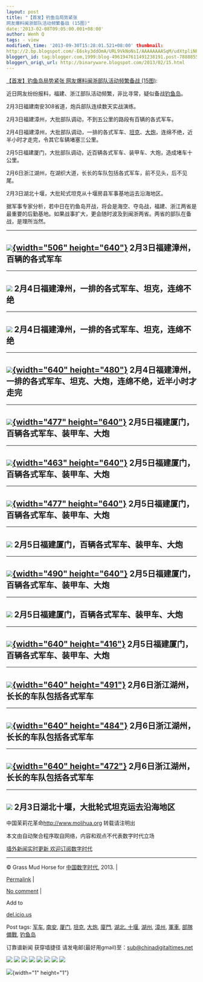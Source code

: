 ```yaml
--- 
layout: post 
title: "【首发】钓鱼岛局势紧张
网友爆料闽浙部队活动频繁备战 (15图)" 
date:'2013-02-08T09:05:00.001+08:00' 
author: Wenh Q
tags: - view
modified\_time: '2013-09-30T15:28:01.521+08:00' thumbnail:
http://2.bp.blogspot.com/-E6sky3ddOmA/URL9VkNoNsI/AAAAAAAASqM/udXtpliNFBk/s72-c/1.jpg
blogger\_id: tag:blogger.com,1999:blog-4961947611491238191.post-7888855709558045977
blogger\_orig\_url: http://binaryware.blogspot.com/2013/02/15.html
---
```

[【首发】钓鱼岛局势紧张 网友爆料闽浙部队活动频繁备战
(15图)](http://feedproxy.google.com/~r/chinagfwblog/~3/HqskPuRwvCI/):

[](http://www.blogger.com/blog-this.g)



<div>

近日网友纷纷报料，福建、浙江部队活动频繁，非比寻常，疑似备战[钓鱼岛](https://meilizhongguo.biz/chinese/tag/%e9%92%93%e9%b1%bc%e5%b2%9b/?category=10466 "标签 钓鱼岛 下的日志")。

</div>

<div>

</div>

<div>

2<span lang="EN-US">月</span>3<span
lang="EN-US">日福建南安</span>308<span
lang="EN-US">省道，炮兵部队连续数天实战演练。</span>

</div>

<div>

</div>

<div>

2<span lang="EN-US">月</span>3<span
lang="EN-US">日福建漳州，大批部队调动，不到五公里的路段有百辆的各式军车。</span>  

</div>

<div>

</div>

<div>

2<span lang="EN-US">月</span>4<span
lang="EN-US">日福建漳州，大批部队调动，一排的各式军车、[坦克](https://meilizhongguo.biz/chinese/tag/%e5%9d%a6%e5%85%8b/?category=10466 "标签 坦克 下的日志")、[大炮](https://meilizhongguo.biz/chinese/tag/%e5%a4%a7%e7%82%ae/?category=10466 "标签 大炮 下的日志")，连绵不绝，近半小时才走完，令其它车辆堵塞三公里。</span>

</div>

<div>

</div>

<div>

2<span lang="EN-US">月</span>5<span
lang="EN-US">日福建厦门，大批部队调动，近百辆各式军车、装甲车、大炮，造成堵车十公里。</span>

</div>

<div>

</div>

<div>

2<span lang="EN-US">月</span>6<span
lang="EN-US">日浙江湖州，在湖织大道，长长的车队包括各式军车，前不见头，后不见尾。</span>

</div>

<div>

</div>

<div>

2<span lang="EN-US">月</span>3<span lang="EN-US">日</span><span
lang="EN-US">湖北十堰，大批轮式坦克从十堰房县军事基地运去沿海地区。</span> 

</div>

<div>

</div>

<div>

<span
lang="EN-US">据军事专家分析，若中日在钓鱼岛开战，将会是海空、夺岛战，福建、浙江两省是最重要的后勤基地。如果战事扩大，更会随时波及到闽浙两省。两省的部队在备战，是理所当然。</span>

</div>

<div>

<div>

<span lang="EN-US">

</span>

</div>

</div>

  --------------------------------------------------------------------------------------------------------------------------------------------------------------------------------------------------------------
  [![](http://2.bp.blogspot.com/-E6sky3ddOmA/URL9VkNoNsI/AAAAAAAASqM/udXtpliNFBk/s640/1.jpg){width="506" height="640"}](http://2.bp.blogspot.com/-E6sky3ddOmA/URL9VkNoNsI/AAAAAAAASqM/udXtpliNFBk/s1600/1.jpg)
  2<span lang="EN-US">月</span>3<span lang="EN-US">日福建漳州，百辆的各式军车</span>
  --------------------------------------------------------------------------------------------------------------------------------------------------------------------------------------------------------------

  -------------------------------------------------------------------------------------------------------------------------------------------------------------------------------------
  [![](http://2.bp.blogspot.com/-c8JL8ZkecHs/URL9V4l-h_I/AAAAAAAASqQ/BfnwI1CVCqk/s1600/2.jpg)](http://2.bp.blogspot.com/-c8JL8ZkecHs/URL9V4l-h_I/AAAAAAAASqQ/BfnwI1CVCqk/s1600/2.jpg)
  2<span lang="EN-US">月</span>4<span lang="EN-US">日福建漳州，一排的各式军车、坦克，连绵不绝</span>
  -------------------------------------------------------------------------------------------------------------------------------------------------------------------------------------

  -------------------------------------------------------------------------------------------------------------------------------------------------------------------------------------
  [![](http://4.bp.blogspot.com/-bQgrj0mMPmk/URL9XnI2reI/AAAAAAAASqc/RAa6oK1vt2k/s1600/3.jpg)](http://4.bp.blogspot.com/-bQgrj0mMPmk/URL9XnI2reI/AAAAAAAASqc/RAa6oK1vt2k/s1600/3.jpg)
  2<span lang="EN-US">月</span>4<span lang="EN-US">日福建漳州，一排的各式军车、坦克，连绵不绝</span>
  -------------------------------------------------------------------------------------------------------------------------------------------------------------------------------------



<div>

</div>

  --------------------------------------------------------------------------------------------------------------------------------------------------------------------------------------------------------------
  [![](http://3.bp.blogspot.com/-w9IjoeHUHkY/URL9ZgB2WVI/AAAAAAAASqk/t1m9iVdWR8U/s640/4.jpg){width="640" height="480"}](http://3.bp.blogspot.com/-w9IjoeHUHkY/URL9ZgB2WVI/AAAAAAAASqk/t1m9iVdWR8U/s1600/4.jpg)
  2<span lang="EN-US">月</span>4<span lang="EN-US">日福建漳州，一排的各式军车、坦克、大炮，连绵不绝，近半小时才走完</span>
  --------------------------------------------------------------------------------------------------------------------------------------------------------------------------------------------------------------

  --------------------------------------------------------------------------------------------------------------------------------------------------------------------------------------------------------------
  [![](http://2.bp.blogspot.com/-V9JcHZ6vZEM/URL9Z5dvdcI/AAAAAAAASqs/hTI0s6BO7as/s640/5.jpg){width="477" height="640"}](http://2.bp.blogspot.com/-V9JcHZ6vZEM/URL9Z5dvdcI/AAAAAAAASqs/hTI0s6BO7as/s1600/5.jpg)
  2<span lang="EN-US">月</span>5<span lang="EN-US">日福建厦门，百辆各式军车、装甲车、大炮</span>
  --------------------------------------------------------------------------------------------------------------------------------------------------------------------------------------------------------------

  --------------------------------------------------------------------------------------------------------------------------------------------------------------------------------------------------------------
  [![](http://3.bp.blogspot.com/-12WmIJq2JQY/URL9bFCoEPI/AAAAAAAASq0/NpLgdVSkUNA/s640/6.jpg){width="463" height="640"}](http://3.bp.blogspot.com/-12WmIJq2JQY/URL9bFCoEPI/AAAAAAAASq0/NpLgdVSkUNA/s1600/6.jpg)
  2<span lang="EN-US">月</span>5<span lang="EN-US">日福建厦门，百辆各式军车、装甲车、大炮</span>
  --------------------------------------------------------------------------------------------------------------------------------------------------------------------------------------------------------------

  --------------------------------------------------------------------------------------------------------------------------------------------------------------------------------------------------------------
  [![](http://4.bp.blogspot.com/-tPVIxSTPmcU/URL9cW7ixBI/AAAAAAAASq8/b06aDFcQuJw/s640/7.jpg){width="477" height="640"}](http://4.bp.blogspot.com/-tPVIxSTPmcU/URL9cW7ixBI/AAAAAAAASq8/b06aDFcQuJw/s1600/7.jpg)
  2<span lang="EN-US">月</span>5<span lang="EN-US">日福建厦门，百辆各式军车、装甲车、大炮</span>
  --------------------------------------------------------------------------------------------------------------------------------------------------------------------------------------------------------------

  -------------------------------------------------------------------------------------------------------------------------------------------------------------------------------------
  [![](http://3.bp.blogspot.com/-1mkic8KCXOQ/URL9dBHc0NI/AAAAAAAASrE/o4EbdOV9Uck/s1600/8.jpg)](http://3.bp.blogspot.com/-1mkic8KCXOQ/URL9dBHc0NI/AAAAAAAASrE/o4EbdOV9Uck/s1600/8.jpg)
  2<span lang="EN-US">月</span>5<span lang="EN-US">日福建厦门，百辆各式军车、装甲车、大炮</span>
  -------------------------------------------------------------------------------------------------------------------------------------------------------------------------------------

  --------------------------------------------------------------------------------------------------------------------------------------------------------------------------------------------------------------
  [![](http://2.bp.blogspot.com/-0oUVX3_xbVI/URL9eGGYOvI/AAAAAAAASrQ/UrZps_Bh_bA/s640/9.jpg){width="490" height="640"}](http://2.bp.blogspot.com/-0oUVX3_xbVI/URL9eGGYOvI/AAAAAAAASrQ/UrZps_Bh_bA/s1600/9.jpg)
  2<span lang="EN-US">月</span>5<span lang="EN-US">日福建厦门，百辆各式军车、装甲车、大炮</span>
  --------------------------------------------------------------------------------------------------------------------------------------------------------------------------------------------------------------

  ---------------------------------------------------------------------------------------------------------------------------------------------------------------------------------------
  [![](http://1.bp.blogspot.com/-5lpGwcjntOM/URL9fLQLWZI/AAAAAAAASrY/ds7_hpIuTAg/s1600/10.jpg)](http://1.bp.blogspot.com/-5lpGwcjntOM/URL9fLQLWZI/AAAAAAAASrY/ds7_hpIuTAg/s1600/10.jpg)
  2<span lang="EN-US">月</span>5<span lang="EN-US">日福建厦门，百辆各式军车、装甲车、大炮</span>
  ---------------------------------------------------------------------------------------------------------------------------------------------------------------------------------------

  ----------------------------------------------------------------------------------------------------------------------------------------------------------------------------------------------------------------
  [![](http://1.bp.blogspot.com/-5JNw1q2w2Do/URL9go-lyCI/AAAAAAAASrg/K18DGJdffas/s640/11.jpg){width="640" height="416"}](http://1.bp.blogspot.com/-5JNw1q2w2Do/URL9go-lyCI/AAAAAAAASrg/K18DGJdffas/s1600/11.jpg)
  2<span lang="EN-US">月</span>5<span lang="EN-US">日福建厦门，百辆各式军车、装甲车、大炮</span>
  ----------------------------------------------------------------------------------------------------------------------------------------------------------------------------------------------------------------

  ----------------------------------------------------------------------------------------------------------------------------------------------------------------------------------------------------------------
  [![](http://3.bp.blogspot.com/-KJ-vhP31Bys/URL9hN5-sYI/AAAAAAAASrk/UzIsC7IK0jY/s640/12.jpg){width="640" height="491"}](http://3.bp.blogspot.com/-KJ-vhP31Bys/URL9hN5-sYI/AAAAAAAASrk/UzIsC7IK0jY/s1600/12.jpg)
  2<span lang="EN-US">月</span>6<span lang="EN-US">日浙江湖州，长长的车队包括各式军车</span>
  ----------------------------------------------------------------------------------------------------------------------------------------------------------------------------------------------------------------

  ----------------------------------------------------------------------------------------------------------------------------------------------------------------------------------------------------------------
  [![](http://1.bp.blogspot.com/-z8RwzUv8OK0/URL9hxPLA5I/AAAAAAAASrw/teXOnbvhJa4/s640/13.jpg){width="640" height="484"}](http://1.bp.blogspot.com/-z8RwzUv8OK0/URL9hxPLA5I/AAAAAAAASrw/teXOnbvhJa4/s1600/13.jpg)
  2<span lang="EN-US">月</span>6<span lang="EN-US">日浙江湖州，长长的车队包括各式军车</span>
  ----------------------------------------------------------------------------------------------------------------------------------------------------------------------------------------------------------------

  ----------------------------------------------------------------------------------------------------------------------------------------------------------------------------------------------------------------
  [![](http://2.bp.blogspot.com/-0Y7nNYTN__A/URL9i_ZLVpI/AAAAAAAASr4/hpHHEH1GcAk/s640/14.jpg){width="640" height="472"}](http://2.bp.blogspot.com/-0Y7nNYTN__A/URL9i_ZLVpI/AAAAAAAASr4/hpHHEH1GcAk/s1600/14.jpg)
  2<span lang="EN-US">月</span>6<span lang="EN-US">日浙江湖州，长长的车队包括各式军车</span>
  ----------------------------------------------------------------------------------------------------------------------------------------------------------------------------------------------------------------

  ---------------------------------------------------------------------------------------------------------------------------------------------------------------------------------------
  [![](http://1.bp.blogspot.com/-m_dyubPTEO8/URL9juRDdGI/AAAAAAAASsA/ZVB_85IT3nI/s1600/15.jpg)](http://1.bp.blogspot.com/-m_dyubPTEO8/URL9juRDdGI/AAAAAAAASsA/ZVB_85IT3nI/s1600/15.jpg)
  2<span lang="EN-US">月</span>3<span lang="EN-US">日湖北十堰，大批轮式坦克运去沿海地区</span>
  ---------------------------------------------------------------------------------------------------------------------------------------------------------------------------------------



<div>

<span lang="EN-US">中国茉莉花革命</span>http://www.molihua.org <span
lang="EN-US">转载请注明出</span>

</div>



本文由自动聚合程序取自网络，内容和观点不代表数字时代立场



[墙外新闻实时更新 欢迎订阅数字时代](http://eepurl.com/msuvD)


















------------------------------------------------------------------------

© Grass Mud Horse for [中国数字时代](https://meilizhongguo.biz/chinese),
2013. |

[Permalink](https://meilizhongguo.biz/chinese/2013/02/%e3%80%90%e9%a6%96%e5%8f%91%e3%80%91%e9%92%93%e9%b1%bc%e5%b2%9b%e5%b1%80%e5%8a%bf%e7%b4%a7%e5%bc%a0-%e7%bd%91%e5%8f%8b%e7%88%86%e6%96%99%e9%97%bd%e6%b5%99%e9%83%a8%e9%98%9f%e6%b4%bb%e5%8a%a8%e9%a2%91/)
|

[No
comment](https://meilizhongguo.biz/chinese/2013/02/%e3%80%90%e9%a6%96%e5%8f%91%e3%80%91%e9%92%93%e9%b1%bc%e5%b2%9b%e5%b1%80%e5%8a%bf%e7%b4%a7%e5%bc%a0-%e7%bd%91%e5%8f%8b%e7%88%86%e6%96%99%e9%97%bd%e6%b5%99%e9%83%a8%e9%98%9f%e6%b4%bb%e5%8a%a8%e9%a2%91/#comments)
|

Add to

[del.icio.us](http://del.icio.us/post?url=https://meilizhongguo.biz/chinese/2013/02/%e3%80%90%e9%a6%96%e5%8f%91%e3%80%91%e9%92%93%e9%b1%bc%e5%b2%9b%e5%b1%80%e5%8a%bf%e7%b4%a7%e5%bc%a0-%e7%bd%91%e5%8f%8b%e7%88%86%e6%96%99%e9%97%bd%e6%b5%99%e9%83%a8%e9%98%9f%e6%b4%bb%e5%8a%a8%e9%a2%91/&title=%E3%80%90%E9%A6%96%E5%8F%91%E3%80%91%E9%92%93%E9%B1%BC%E5%B2%9B%E5%B1%80%E5%8A%BF%E7%B4%A7%E5%BC%A0%20%E7%BD%91%E5%8F%8B%E7%88%86%E6%96%99%E9%97%BD%E6%B5%99%E9%83%A8%E9%98%9F%E6%B4%BB%E5%8A%A8%E9%A2%91%E7%B9%81%E5%A4%87%E6%88%98%20(15%E5%9B%BE))





Post tags:
[军车](https://meilizhongguo.biz/chinese/tag/%e5%86%9b%e8%bd%a6/?category=10466),
[南安](https://meilizhongguo.biz/chinese/tag/%e5%8d%97%e5%ae%89/?category=10466),
[厦门](https://meilizhongguo.biz/chinese/tag/%e5%8e%a6%e9%97%a8/?category=10466),
[坦克](https://meilizhongguo.biz/chinese/tag/%e5%9d%a6%e5%85%8b/?category=10466),
[大炮](https://meilizhongguo.biz/chinese/tag/%e5%a4%a7%e7%82%ae/?category=10466),
[廈門](https://meilizhongguo.biz/chinese/tag/%e5%bb%88%e9%96%80/?category=10466),
[湖北.
十堰](https://meilizhongguo.biz/chinese/tag/%e6%b9%96%e5%8c%97-%e5%8d%81%e5%a0%b0/?category=10466),
[湖州](https://meilizhongguo.biz/chinese/tag/%e6%b9%96%e5%b7%9e/?category=10466),
[漳州](https://meilizhongguo.biz/chinese/tag/%e6%bc%b3%e5%b7%9e/?category=10466),
[軍車](https://meilizhongguo.biz/chinese/tag/%e8%bb%8d%e8%bb%8a/?category=10466),
[部隊備戰](https://meilizhongguo.biz/chinese/tag/%e9%83%a8%e9%9a%8a%e5%82%99%e6%88%b0/?category=10466),
[钓鱼岛](https://meilizhongguo.biz/chinese/tag/%e9%92%93%e9%b1%bc%e5%b2%9b/?category=10466)



订靠谱新闻 获穿墙捷径
请发电邮(最好用gmail)至：sub@chinadigitaltimes.net











<div>

[![](http://feeds.feedburner.com/~ff/chinagfwblog?d=yIl2AUoC8zA)](http://feeds.feedburner.com/~ff/chinagfwblog?a=HqskPuRwvCI:5D-_GcCNCms:yIl2AUoC8zA)
[![](http://feeds.feedburner.com/~ff/chinagfwblog?i=HqskPuRwvCI:5D-_GcCNCms:-BTjWOF_DHI)](http://feeds.feedburner.com/~ff/chinagfwblog?a=HqskPuRwvCI:5D-_GcCNCms:-BTjWOF_DHI)
[![](http://feeds.feedburner.com/~ff/chinagfwblog?i=HqskPuRwvCI:5D-_GcCNCms:F7zBnMyn0Lo)](http://feeds.feedburner.com/~ff/chinagfwblog?a=HqskPuRwvCI:5D-_GcCNCms:F7zBnMyn0Lo)
[![](http://feeds.feedburner.com/~ff/chinagfwblog?i=HqskPuRwvCI:5D-_GcCNCms:V_sGLiPBpWU)](http://feeds.feedburner.com/~ff/chinagfwblog?a=HqskPuRwvCI:5D-_GcCNCms:V_sGLiPBpWU)
[![](http://feeds.feedburner.com/~ff/chinagfwblog?d=qj6IDK7rITs)](http://feeds.feedburner.com/~ff/chinagfwblog?a=HqskPuRwvCI:5D-_GcCNCms:qj6IDK7rITs)
[![](http://feeds.feedburner.com/~ff/chinagfwblog?d=l6gmwiTKsz0)](http://feeds.feedburner.com/~ff/chinagfwblog?a=HqskPuRwvCI:5D-_GcCNCms:l6gmwiTKsz0)
[![](http://feeds.feedburner.com/~ff/chinagfwblog?i=HqskPuRwvCI:5D-_GcCNCms:gIN9vFwOqvQ)](http://feeds.feedburner.com/~ff/chinagfwblog?a=HqskPuRwvCI:5D-_GcCNCms:gIN9vFwOqvQ)
[![](http://feeds.feedburner.com/~ff/chinagfwblog?d=TzevzKxY174)](http://feeds.feedburner.com/~ff/chinagfwblog?a=HqskPuRwvCI:5D-_GcCNCms:TzevzKxY174)

</div>

![](http://feeds.feedburner.com/~r/chinagfwblog/~4/HqskPuRwvCI){width="1"
height="1"}
